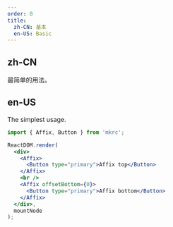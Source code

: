 ```yaml
---
order: 0
title:
  zh-CN: 基本
  en-US: Basic
---
```


## zh-CN

最简单的用法。

## en-US

The simplest usage.

````jsx
import { Affix, Button } from 'mkrc';

ReactDOM.render(
  <div>
    <Affix>
      <Button type="primary">Affix top</Button>
    </Affix>
    <br />
    <Affix offsetBottom={0}>
      <Button type="primary">Affix bottom</Button>
    </Affix>
  </div>,
  mountNode
);
````
